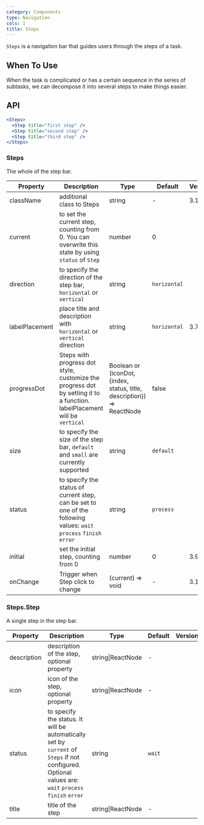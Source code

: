 ```yaml
---
category: Components
type: Navigation
cols: 1
title: Steps
---
```


`Steps` is a navigation bar that guides users through the steps of a task.

## When To Use

When the task is complicated or has a certain sequence in the series of subtasks, we can decompose it into several steps to make things easier.

## API

```jsx
<Steps>
  <Step title="first step" />
  <Step title="second step" />
  <Step title="third step" />
</Steps>
```

### Steps

The whole of the step bar.

| Property | Description | Type | Default | Version |
| --- | --- | --- | --- | --- |
| className | additional class to Steps | string | - | 3.11.3 |
| current | to set the current step, counting from 0. You can overwrite this state by using `status` of `Step` | number | 0 |  |
| direction | to specify the direction of the step bar, `horizontal` or `vertical` | string | `horizontal` |  |
| labelPlacement | place title and description with `horizontal` or `vertical` direction | string | `horizontal` | 3.7.3 |
| progressDot | Steps with progress dot style, customize the progress dot by setting it to a function. labelPlacement will be `vertical` | Boolean or (iconDot, {index, status, title, description}) => ReactNode | false |  |
| size | to specify the size of the step bar, `default` and `small` are currently supported | string | `default` |  |
| status | to specify the status of current step, can be set to one of the following values: `wait` `process` `finish` `error` | string | `process` |  |
| initial | set the initial step, counting from 0 | number | 0 | 3.9.0 |
| onChange | Trigger when Step click to change | (current) => void | - | 3.19.0 |

### Steps.Step

A single step in the step bar.

| Property | Description | Type | Default | Version |
| --- | --- | --- | --- | --- |
| description | description of the step, optional property | string\|ReactNode | - |  |
| icon | icon of the step, optional property | string\|ReactNode | - |  |
| status | to specify the status. It will be automatically set by `current` of `Steps` if not configured. Optional values are: `wait` `process` `finish` `error` | string | `wait` |  |
| title | title of the step | string\|ReactNode | - |  |
